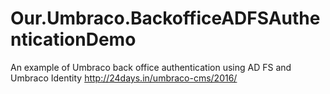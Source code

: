# Our.Umbraco.BackofficeADFSAuthenticationDemo
An example of Umbraco back office authentication using AD FS and Umbraco Identity
http://24days.in/umbraco-cms/2016/